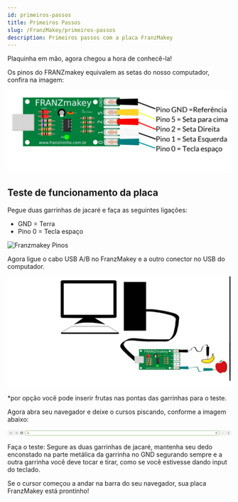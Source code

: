 ```yaml
---
id: primeiros-passos
title: Primeiros Passos
slug: /FranzMakey/primeiros-passos
description: Primeiros passos com a placa FranzMakey
---
```



Plaquinha em mão, agora chegou a hora de conhecê-la!

Os pinos do  FRANZmakey equivalem as setas do nosso computador, confira na imagem:

![Franzmakey Pinos](img/primeiros-passos/franzmakey-pinos.png)

## Teste de funcionamento da placa

Pegue duas garrinhas de jacaré e faça as seguintes ligações:

- GND = Terra
- Pino 0 = Tecla espaço

![Franzmakey Pinos](img/primeiros-passos/franzmakey-mãos.png)

Agora ligue o cabo USB A/B no FranzMakey e a outro conector no USB do computador.

![Franzmakey Pinos](img/primeiros-passos/computador-franzmakey.png)

*por opção você pode inserir frutas nas pontas das garrinhas para o teste.

Agora abra seu navegador e deixe o cursos piscando, conforme a imagem abaixo:

![Franzmakey Pinos](img/primeiros-passos/cursor.gif)

Faça o teste: Segure as duas garrinhas de jacaré, mantenha seu dedo enconstado na parte metálica da garrinha no GND segurando sempre e a outra garrinha você deve tocar e tirar, como se você estivesse dando input do teclado.

Se o cursor começou a andar na barra do seu navegador, sua placa FranzMakey está prontinho!

